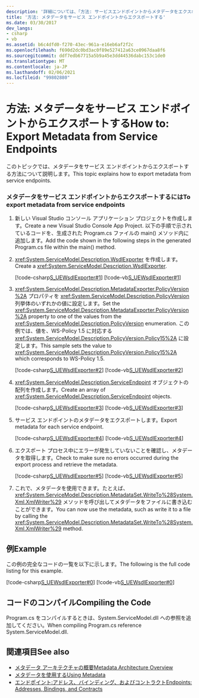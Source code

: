 ```yaml
---
description: '詳細については、「方法: サービスエンドポイントからメタデータをエクスポートする」を参照してください。'
title: '方法: メタデータをサービス エンドポイントからエクスポートする'
ms.date: 03/30/2017
dev_langs:
- csharp
- vb
ms.assetid: b6c4dfd0-f270-43ec-961a-e16eb6af2f2c
ms.openlocfilehash: f690d2dc0bd3ac0f89e527412a63ce0967daa8f6
ms.sourcegitcommit: ddf7edb67715a5b9a45e3dd44536dabc153c1de0
ms.translationtype: MT
ms.contentlocale: ja-JP
ms.lasthandoff: 02/06/2021
ms.locfileid: "99802880"
---
```

# <a name="how-to-export-metadata-from-service-endpoints"></a><span data-ttu-id="4a81e-103">方法: メタデータをサービス エンドポイントからエクスポートする</span><span class="sxs-lookup"><span data-stu-id="4a81e-103">How to: Export Metadata from Service Endpoints</span></span>

<span data-ttu-id="4a81e-104">このトピックでは、メタデータをサービス エンドポイントからエクスポートする方法について説明します。</span><span class="sxs-lookup"><span data-stu-id="4a81e-104">This topic explains how to export metadata from service endpoints.</span></span>  
  
### <a name="to-export-metadata-from-service-endpoints"></a><span data-ttu-id="4a81e-105">メタデータをサービス エンドポイントからエクスポートするには</span><span class="sxs-lookup"><span data-stu-id="4a81e-105">To export metadata from service endpoints</span></span>  
  
1. <span data-ttu-id="4a81e-106">新しい Visual Studio コンソール アプリケーション プロジェクトを作成します。</span><span class="sxs-lookup"><span data-stu-id="4a81e-106">Create a new Visual Studio Console App Project.</span></span> <span data-ttu-id="4a81e-107">以下の手順で示されているコードを、生成された Program.cs ファイルの main() メソッド内に追加します。</span><span class="sxs-lookup"><span data-stu-id="4a81e-107">Add the code shown in the following steps in the generated Program.cs file within the main() method.</span></span>  
  
2. <span data-ttu-id="4a81e-108"><xref:System.ServiceModel.Description.WsdlExporter> を作成します。</span><span class="sxs-lookup"><span data-stu-id="4a81e-108">Create a <xref:System.ServiceModel.Description.WsdlExporter>.</span></span>  
  
     [!code-csharp[S_UEWsdlExporter#1](../../../../samples/snippets/csharp/VS_Snippets_CFX/s_uewsdlexporter/cs/program.cs#1)]
     [!code-vb[S_UEWsdlExporter#1](../../../../samples/snippets/visualbasic/VS_Snippets_CFX/s_uewsdlexporter/vb/program.vb#1)]  
  
3. <span data-ttu-id="4a81e-109"><xref:System.ServiceModel.Description.MetadataExporter.PolicyVersion%2A> プロパティを <xref:System.ServiceModel.Description.PolicyVersion> 列挙体のいずれかの値に設定します。</span><span class="sxs-lookup"><span data-stu-id="4a81e-109">Set the <xref:System.ServiceModel.Description.MetadataExporter.PolicyVersion%2A> property to one of the values from the <xref:System.ServiceModel.Description.PolicyVersion> enumeration.</span></span> <span data-ttu-id="4a81e-110">この例では、値を、WS-Policy 1.5 に対応する <xref:System.ServiceModel.Description.PolicyVersion.Policy15%2A> に設定します。</span><span class="sxs-lookup"><span data-stu-id="4a81e-110">This sample sets the value to <xref:System.ServiceModel.Description.PolicyVersion.Policy15%2A> which corresponds to WS-Policy 1.5.</span></span>  
  
     [!code-csharp[S_UEWsdlExporter#2](../../../../samples/snippets/csharp/VS_Snippets_CFX/s_uewsdlexporter/cs/program.cs#2)]
     [!code-vb[S_UEWsdlExporter#2](../../../../samples/snippets/visualbasic/VS_Snippets_CFX/s_uewsdlexporter/vb/program.vb#2)]  
  
4. <span data-ttu-id="4a81e-111"><xref:System.ServiceModel.Description.ServiceEndpoint> オブジェクトの配列を作成します。</span><span class="sxs-lookup"><span data-stu-id="4a81e-111">Create an array of <xref:System.ServiceModel.Description.ServiceEndpoint> objects.</span></span>  
  
     [!code-csharp[S_UEWsdlExporter#3](../../../../samples/snippets/csharp/VS_Snippets_CFX/s_uewsdlexporter/cs/program.cs#3)]
     [!code-vb[S_UEWsdlExporter#3](../../../../samples/snippets/visualbasic/VS_Snippets_CFX/s_uewsdlexporter/vb/program.vb#3)]  
  
5. <span data-ttu-id="4a81e-112">サービス エンドポイントのメタデータをエクスポートします。</span><span class="sxs-lookup"><span data-stu-id="4a81e-112">Export metadata for each service endpoint.</span></span>  
  
     [!code-csharp[S_UEWsdlExporter#4](../../../../samples/snippets/csharp/VS_Snippets_CFX/s_uewsdlexporter/cs/program.cs#4)]
     [!code-vb[S_UEWsdlExporter#4](../../../../samples/snippets/visualbasic/VS_Snippets_CFX/s_uewsdlexporter/vb/program.vb#4)]  
  
6. <span data-ttu-id="4a81e-113">エクスポート プロセス中にエラーが発生していないことを確認し、メタデータを取得します。</span><span class="sxs-lookup"><span data-stu-id="4a81e-113">Check to make sure no errors occurred during the export process and retrieve the metadata.</span></span>  
  
     [!code-csharp[S_UEWsdlExporter#5](../../../../samples/snippets/csharp/VS_Snippets_CFX/s_uewsdlexporter/cs/program.cs#5)]
     [!code-vb[S_UEWsdlExporter#5](../../../../samples/snippets/visualbasic/VS_Snippets_CFX/s_uewsdlexporter/vb/program.vb#5)]  
  
7. <span data-ttu-id="4a81e-114">これで、メタデータを使用できます。たとえば、<xref:System.ServiceModel.Description.MetadataSet.WriteTo%28System.Xml.XmlWriter%29> メソッドを呼び出してメタデータをファイルに書き込むことができます。</span><span class="sxs-lookup"><span data-stu-id="4a81e-114">You can now use the metadata, such as write it to a file by calling the <xref:System.ServiceModel.Description.MetadataSet.WriteTo%28System.Xml.XmlWriter%29> method.</span></span>  
  
## <a name="example"></a><span data-ttu-id="4a81e-115">例</span><span class="sxs-lookup"><span data-stu-id="4a81e-115">Example</span></span>  

 <span data-ttu-id="4a81e-116">この例の完全なコードの一覧を以下に示します。</span><span class="sxs-lookup"><span data-stu-id="4a81e-116">The following is the full code listing for this example.</span></span>  
  
 [!code-csharp[S_UEWsdlExporter#0](../../../../samples/snippets/csharp/VS_Snippets_CFX/s_uewsdlexporter/cs/program.cs#0)]
 [!code-vb[S_UEWsdlExporter#0](../../../../samples/snippets/visualbasic/VS_Snippets_CFX/s_uewsdlexporter/vb/program.vb#0)]  
  
## <a name="compiling-the-code"></a><span data-ttu-id="4a81e-117">コードのコンパイル</span><span class="sxs-lookup"><span data-stu-id="4a81e-117">Compiling the Code</span></span>  

 <span data-ttu-id="4a81e-118">Program.cs をコンパイルするときは、System.ServiceModel.dll への参照を追加してください。</span><span class="sxs-lookup"><span data-stu-id="4a81e-118">When compiling Program.cs reference System.ServiceModel.dll.</span></span>  
  
## <a name="see-also"></a><span data-ttu-id="4a81e-119">関連項目</span><span class="sxs-lookup"><span data-stu-id="4a81e-119">See also</span></span>

- [<span data-ttu-id="4a81e-120">メタデータ アーキテクチャの概要</span><span class="sxs-lookup"><span data-stu-id="4a81e-120">Metadata Architecture Overview</span></span>](metadata-architecture-overview.md)
- [<span data-ttu-id="4a81e-121">メタデータを使用する</span><span class="sxs-lookup"><span data-stu-id="4a81e-121">Using Metadata</span></span>](using-metadata.md)
- [<span data-ttu-id="4a81e-122">エンドポイント:アドレス、バインディング、およびコントラクト</span><span class="sxs-lookup"><span data-stu-id="4a81e-122">Endpoints: Addresses, Bindings, and Contracts</span></span>](endpoints-addresses-bindings-and-contracts.md)

